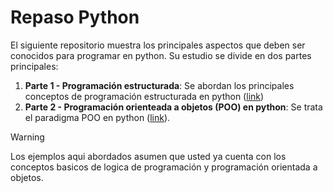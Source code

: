 # Repaso Python 

El siguiente repositorio muestra los principales aspectos que deben ser conocidos para programar en python. Su estudio se divide en dos partes principales:
1. **Parte 1 - Programación estructurada**: Se abordan los principales conceptos de programación estructurada en python ([link](./intro_python/))
2. **Parte 2 - Programación orienteada a objetos (POO) en python**: Se trata el paradigma POO en python ([link](./poo_python/)).

> [!warning]
> Los ejemplos aqui abordados asumen que usted ya cuenta con los conceptos basicos de logica de programación y programación orientada a objetos.
